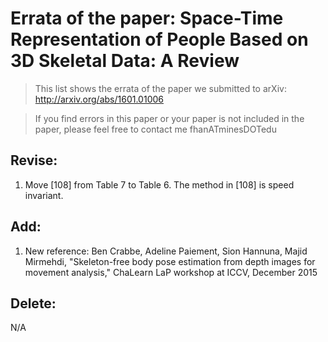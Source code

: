 # Errata of the paper: Space-Time Representation of People Based on 3D Skeletal Data: A Review
> This list shows the errata of the paper we submitted to arXiv: http://arxiv.org/abs/1601.01006

> If you find errors in this paper or your paper is not included in the paper, please feel free to contact me fhanATminesDOTedu

## Revise:
1. Move [108] from Table 7 to Table 6. The method in [108] is speed invariant.


## Add:
1. New reference: Ben Crabbe, Adeline Paiement, Sion Hannuna, Majid Mirmehdi, "Skeleton-free body pose estimation from depth images for movement analysis," ChaLearn LaP workshop at ICCV, December 2015


## Delete:
N/A
